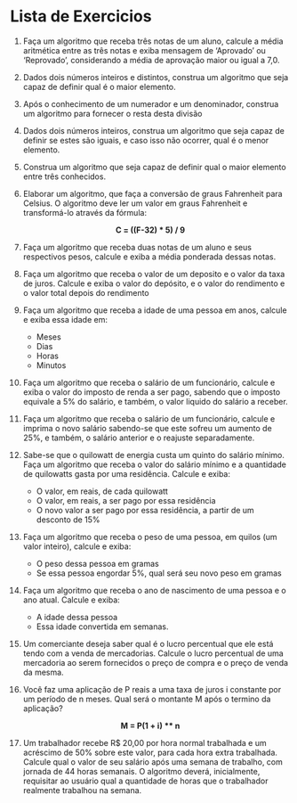 # Lista de Exercicios


1. Faça um algoritmo que receba três notas de um aluno, calcule a média aritmética entre as três notas e exiba mensagem de ‘Aprovado’ ou ‘Reprovado’, considerando a média de aprovação maior ou igual a 7,0.

2. Dados dois números inteiros e distintos, construa um algoritmo que seja capaz de definir qual é o maior elemento.

3. Após o conhecimento de um numerador e um denominador, construa um algoritmo para fornecer o resta desta divisão

4. Dados dois números inteiros, construa um algoritmo que seja capaz de definir se estes são iguais, e caso isso não ocorrer, qual é o menor elemento.

5. Construa um algoritmo que seja capaz de definir qual o maior elemento entre três conhecidos.

6. Elaborar um algoritmo, que faça a conversão de graus Fahrenheit para Celsius. O algoritmo deve ler um valor em graus Fahrenheit e transformá-lo através da fórmula:
  <p align="center"> <b>C = ((F-32) * 5) / 9</b> </p>

7. Faça um algoritmo que receba duas notas de um aluno e seus respectivos pesos, calcule e exiba a média ponderada dessas notas.

8. Faça um algoritmo que receba o valor de um deposito e o valor da taxa de juros. Calcule e exiba o valor do depósito, e o valor do rendimento e o valor total depois do rendimento

9. Faça um algoritmo que receba a idade de uma pessoa em anos, calcule e exiba essa idade em:

	* Meses
	* Dias
	* Horas
	* Minutos

10. Faça um algoritmo que receba o salário de um funcionário, calcule e exiba o valor do imposto de renda a ser pago, sabendo que o imposto equivale a 5% do salário, e também, o valor liquido do salário a receber.

11. Faça um algoritmo que receba o salário de um funcionário, calcule e imprima o novo salário sabendo-se que este sofreu um aumento de 25%, e também, o salário anterior e o reajuste separadamente.

12. Sabe-se que o quilowatt de energia custa um quinto do salário mínimo. Faça um algoritmo que receba o valor do salário mínimo e a quantidade de quilowatts gasta por uma residência. Calcule e exiba:

	* O valor, em reais, de cada quilowatt
	* O valor, em reais, a ser pago por essa residência
	* O novo valor a ser pago por essa residência, a partir de um desconto de 15%

13. Faça um algoritmo que receba o peso de uma pessoa, em quilos (um valor inteiro), calcule e exiba:

	* O peso dessa pessoa em gramas
	* Se essa pessoa engordar 5%, qual será seu novo peso em gramas

14. Faça um algoritmo que receba o ano de nascimento de uma pessoa e o ano atual. Calcule e exiba:

	* A idade dessa pessoa
	* Essa idade convertida em semanas.

15. Um comerciante deseja saber qual é o lucro percentual que ele está tendo com a venda de mercadorias. Calcule o lucro percentual de uma mercadoria ao serem fornecidos o preço de compra e o preço de venda da mesma.

16. Você faz uma aplicação de P reais a uma taxa de juros i constante por um período de n meses. Qual será o montante M após o termino da aplicação?
<p align="center"> <b>M = P(1 + i) ** n</b> </p>

17. Um trabalhador recebe R$ 20,00 por hora normal trabalhada e um acréscimo de 50% sobre este valor, para cada hora extra trabalhada. Calcule qual o valor de seu salário após uma semana de trabalho, com jornada de 44 horas semanais. O algoritmo deverá, inicialmente, requisitar ao usuário qual a quantidade de horas que o trabalhador realmente trabalhou na semana.

